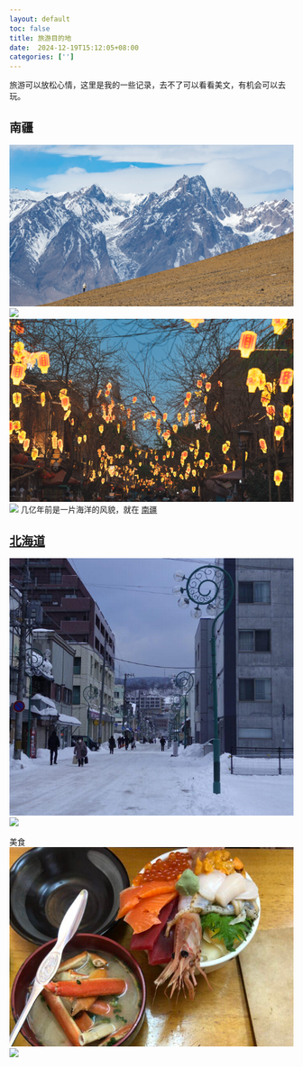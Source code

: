 ```yaml
---
layout: default
toc: false
title: 旅游目的地
date:  2024-12-19T15:12:05+08:00
categories: ['']
---
```


旅游可以放松心情，这里是我的一些记录，去不了可以看看美文，有机会可以去玩。
<!--more-->

## 南疆

![](images/2024-12-19-15-14-12.png)
![](../images/2024-12-19-15-14-12.png)
![](images/2024-12-19-15-14-30.png)
![](../images/2024-12-19-15-14-30.png)
几亿年前是一片海洋的风貌，就在 [南疆](https://pinaland.cn/archives/nanjiang.html) 

## [北海道](https://pinaland.cn/archives/hokkido-9day-travel.html)

![](images/2024-12-19-15-18-15.png)
![](../images/2024-12-19-15-18-15.png)

美食
![](images/2024-12-19-15-18-40.png)
![](../images/2024-12-19-15-18-40.png)